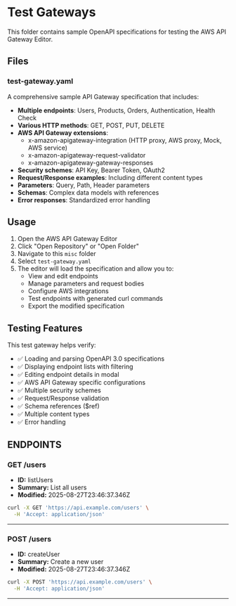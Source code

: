 # Test Gateways

This folder contains sample OpenAPI specifications for testing the AWS API Gateway Editor.

## Files

### test-gateway.yaml
A comprehensive sample API Gateway specification that includes:

- **Multiple endpoints**: Users, Products, Orders, Authentication, Health Check
- **Various HTTP methods**: GET, POST, PUT, DELETE
- **AWS API Gateway extensions**:
  - x-amazon-apigateway-integration (HTTP proxy, AWS proxy, Mock, AWS service)
  - x-amazon-apigateway-request-validator
  - x-amazon-apigateway-gateway-responses
- **Security schemes**: API Key, Bearer Token, OAuth2
- **Request/Response examples**: Including different content types
- **Parameters**: Query, Path, Header parameters
- **Schemas**: Complex data models with references
- **Error responses**: Standardized error handling

## Usage

1. Open the AWS API Gateway Editor
2. Click "Open Repository" or "Open Folder"
3. Navigate to this `misc` folder
4. Select `test-gateway.yaml`
5. The editor will load the specification and allow you to:
   - View and edit endpoints
   - Manage parameters and request bodies
   - Configure AWS integrations
   - Test endpoints with generated curl commands
   - Export the modified specification

## Testing Features

This test gateway helps verify:
- ✅ Loading and parsing OpenAPI 3.0 specifications
- ✅ Displaying endpoint lists with filtering
- ✅ Editing endpoint details in modal
- ✅ AWS API Gateway specific configurations
- ✅ Multiple security schemes
- ✅ Request/Response validation
- ✅ Schema references ($ref)
- ✅ Multiple content types
- ✅ Error handling

## ENDPOINTS

### GET /users

- **ID:** listUsers
- **Summary:** List all users
- **Modified:** 2025-08-27T23:46:37.346Z

```bash
curl -X GET 'https://api.example.com/users' \
  -H 'Accept: application/json'
```

---

### POST /users

- **ID:** createUser
- **Summary:** Create a new user
- **Modified:** 2025-08-27T23:46:37.346Z

```bash
curl -X POST 'https://api.example.com/users' \
  -H 'Accept: application/json'
```

---

